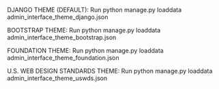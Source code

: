 DJANGO THEME (DEFAULT):
Run python manage.py loaddata admin_interface_theme_django.json

BOOTSTRAP THEME:
Run python manage.py loaddata admin_interface_theme_bootstrap.json

FOUNDATION THEME:
Run python manage.py loaddata admin_interface_theme_foundation.json

U.S. WEB DESIGN STANDARDS THEME:
Run python manage.py loaddata admin_interface_theme_uswds.json
